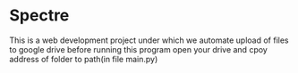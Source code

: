 # Spectre
This is a web development project under which we automate upload of files to google drive
before running this program open your drive and cpoy address of folder to path(in file main.py)
